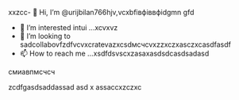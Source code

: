  xxzcc- 👋 Hi, I’m @urijbilan766hjv,vcxbfівфіввфіdgmn gfd
- 👀 I’m interested intui ...xcvxvz
- 💞️ I’m looking to sadcollabovfzdfvcvxcratevazxcsdмсчcvxzzxczxasczxcasdfasdf
- 📫 How to reach me ...xsdfdsvscxzasaxasdsdcasdsadasd
<!---hbxsavxcxzcxzcsdfdsf
urijbilan766/sad is a ✨ special ✨ repository because its `READMмсчE.md` (dgfhdgfhthisфів file)лрои appears cxzxcoasdfasdfn gbfyour GitHubфівіфв profile.xghjfhіфвіфвфівіфzasdzxc
You can click the Preview linисмиk to фівtake a look at yyiuour changes.assdfdsfdsfdxcbvвфа
--->смиавпмсчсч
zcdfgasdsaddassad
asd
x
assaccxzczxc
